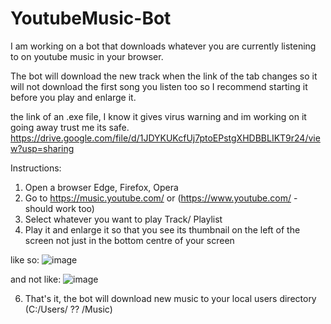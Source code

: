 # YoutubeMusic-Bot
I am working on a bot that downloads whatever you are currently listening to on youtube music in your browser.

The bot will download the new track when the link of the tab changes so it will not download the first song you listen too
so I recommend starting it before you play and enlarge it.

the link of an .exe file, I know it gives virus warning and im working on it going away trust me its safe.
https://drive.google.com/file/d/1JDYKUKcfUj7ptoEPstgXHDBBLIKT9r24/view?usp=sharing

Instructions: 

1. Open a browser Edge, Firefox, Opera
2. Go to https://music.youtube.com/ or (https://www.youtube.com/ - should work too)
3. Select whatever you want to play Track/ Playlist
4. Play it and enlarge it so that you see its thumbnail on the left of the screen not just in the bottom centre of your screen

like so:
![image](https://user-images.githubusercontent.com/74878050/113135161-155ea680-9222-11eb-9ad8-61dee7d092f0.png)

and not like:
![image](https://user-images.githubusercontent.com/74878050/113135252-31624800-9222-11eb-9b95-bb6858d41b92.png)


6. That's it, the bot will download new music to your local users directory (C:/Users/ ?? /Music)
